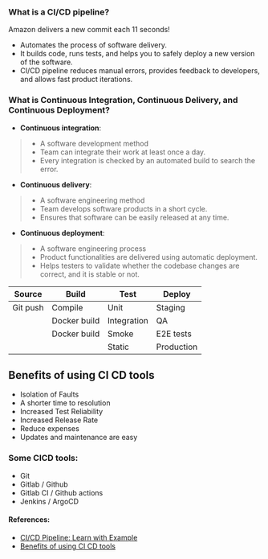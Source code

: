 ### What is a CI/CD pipeline?
Amazon delivers a new commit each 11 seconds!
- Automates the process of software delivery.
- It builds code, runs tests, and helps you to safely deploy a new version of the software.
- CI/CD pipeline reduces manual errors, provides feedback to developers, and allows fast product iterations.


### What is Continuous Integration, Continuous Delivery, and Continuous Deployment?
- **Continuous integration**:
> - A software development method
> - Team can integrate their work at least once a day.
> - Every integration is checked by an automated build to search the error.
- **Continuous delivery**:
> - A software engineering method
> - Team develops software products in a short cycle.
> - Ensures that software can be easily released at any time.
- **Continuous deployment**:
> - A software engineering process
> - Product functionalities are delivered using automatic deployment.
> - Helps testers to validate whether the codebase changes are correct, and it is stable or not.  


| Source   | Build        | Test        | Deploy     |
|----------|--------------|-------------|------------|
| Git push | Compile      | Unit        | Staging    |
|          | Docker build | Integration | QA         |
|          | Docker build | Smoke       | E2E tests  |
|          |              | Static      | Production |

## Benefits of using CI CD tools
- Isolation of Faults
- A shorter time to resolution
- Increased Test Reliability
- Increased Release Rate
- Reduce expenses
- Updates and maintenance are easy

### Some CICD tools:
- Git
- Gitlab / Github
- Gitlab CI / Github actions
- Jenkins / ArgoCD

#### References: 
- [CI/CD Pipeline: Learn with Example](https://www.guru99.com/ci-cd-pipeline.html)
- [Benefits of using CI CD tools](https://www.browserstack.com/guide/top-ci-cd-tools)